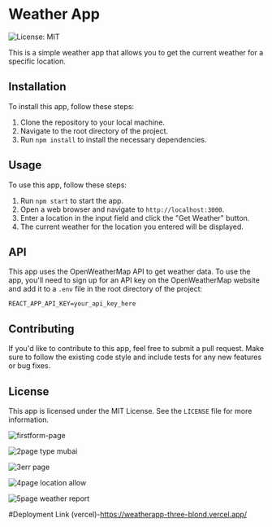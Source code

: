   <h1>Weather App</h1>
<p><img src="https://img.shields.io/badge/License-MIT-yellow.svg" alt="License: MIT"></p>
<p>This is a simple weather app that allows you to get the current weather for a specific location.</p>
<h2>Installation</h2>
<p>To install this app, follow these steps:</p>
<ol>
  <li>Clone the repository to your local machine.</li>
  <li>Navigate to the root directory of the project.</li>
  <li>Run <code>npm install</code> to install the necessary dependencies.</li>
</ol>
<h2>Usage</h2>
<p>To use this app, follow these steps:</p>
<ol>
  <li>Run <code>npm start</code> to start the app.</li>
  <li>Open a web browser and navigate to <code>http://localhost:3000</code>.</li>
  <li>Enter a location in the input field and click the "Get Weather" button.</li>
  <li>The current weather for the location you entered will be displayed.</li>
</ol>
<h2>API</h2>
<p>This app uses the OpenWeatherMap API to get weather data. To use the app, you'll need to sign up for an API key on the OpenWeatherMap website and add it to a <code>.env</code> file in the root directory of the project:</p>
<pre><code>REACT_APP_API_KEY=your_api_key_here</code></pre>
<h2>Contributing</h2>
<p>If you'd like to contribute to this app, feel free to submit a pull request. Make sure to follow the existing code style and include tests for any new features or bug fixes.</p>
<h2>License</h2>
<p>This app is licensed under the MIT License. See the <code>LICENSE</code> file for more information.</p>



![firstform-page](https://user-images.githubusercontent.com/97114184/231898136-af16dce1-5ff6-4555-9c3b-0124cb57376a.png)

![2page type mubai](https://user-images.githubusercontent.com/97114184/231898157-a1b906f8-52c0-4ae0-9cfe-db7353c986bf.png)

![3err page](https://user-images.githubusercontent.com/97114184/231898162-14ebb870-526e-417f-96ba-93a3160951e5.png)

![4page location allow](https://user-images.githubusercontent.com/97114184/231898129-9c56d669-76c3-4763-a5d1-0d22ba39f92c.png)

![5page weather report](https://user-images.githubusercontent.com/97114184/231898134-e06207a6-5807-4390-bd42-4e75f85fb6de.png)

#Deployment Link (vercel)-https://weatherapp-three-blond.vercel.app/
